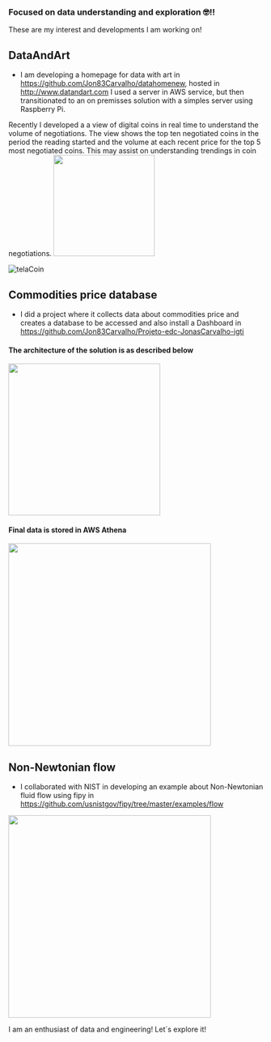 ### Focused on data understanding and exploration 🤓!!



These are my interest and developments I am working on!

## DataAndArt
- I am developing a homepage for data with art in https://github.com/Jon83Carvalho/datahomenew, hosted in http://www.datandart.com
I used a server in AWS service, but then transitionated to an on premisses solution with a simples server using Raspberry Pi.

Recently I developed a a view of digital coins in real time to understand the volume of negotiations. The view shows the top ten negotiated coins in the period the reading started and the volume at each recent price for the top 5 most negotiated coins. This may assist on understanding trendings in coin negotiations.
<img src="https://github.com/Jon83Carvalho/Jon83Carvalho/assets/25573262/5f5dd708-4ce5-4a01-9ebc-3b1268c76127" width="200">

![telaCoin](https://github.com/Jon83Carvalho/Jon83Carvalho/assets/25573262/5f5dd708-4ce5-4a01-9ebc-3b1268c76127)


## Commodities price database
- I did a project where it collects data about commodities price and creates a database to be accessed and also install a Dashboard in https://github.com/Jon83Carvalho/Projeto-edc-JonasCarvalho-igti

#### The architecture of the solution is as described below
<img src="https://user-images.githubusercontent.com/25573262/182053170-680f84e3-d68d-46db-bca2-8f37b598e505.png" width="300">

#### Final data is stored in AWS Athena
<img src="https://user-images.githubusercontent.com/25573262/182052973-03acde3b-cb87-4357-9250-55a05dbf628b.png" width="400">

## Non-Newtonian flow
- I collaborated with NIST in developing an example about Non-Newtonian fluid flow using fipy in https://github.com/usnistgov/fipy/tree/master/examples/flow

<img src="https://user-images.githubusercontent.com/25573262/182053048-1fd05de5-158a-4195-853c-45f15d32e449.png" width="400">


I am an enthusiast of data and engineering! Let´s explore it!
